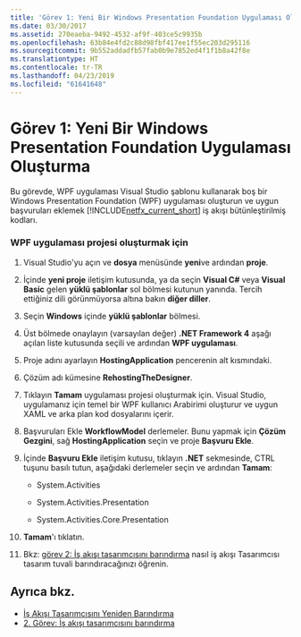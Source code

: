 ```yaml
---
title: 'Görev 1: Yeni Bir Windows Presentation Foundation Uygulaması Oluşturma'
ms.date: 03/30/2017
ms.assetid: 270eaeba-9492-4532-af9f-403ce5c9935b
ms.openlocfilehash: 63b84e4fd2c88d98fbf417ee1f55ec203d295116
ms.sourcegitcommit: 9b552addadfb57fab0b9e7852ed4f1f1b8a42f8e
ms.translationtype: HT
ms.contentlocale: tr-TR
ms.lasthandoff: 04/23/2019
ms.locfileid: "61641648"
---
```

# <a name="task-1-create-a-new-windows-presentation-foundation-application"></a>Görev 1: Yeni Bir Windows Presentation Foundation Uygulaması Oluşturma
Bu görevde, WPF uygulaması Visual Studio şablonu kullanarak boş bir Windows Presentation Foundation (WPF) uygulaması oluşturun ve uygun başvuruları eklemek [!INCLUDE[netfx_current_short](../../../includes/netfx-current-short-md.md)] iş akışı bütünleştirilmiş kodları.  
  
### <a name="to-create-the-wpf-application-project"></a>WPF uygulaması projesi oluşturmak için  
  
1. Visual Studio'yu açın ve **dosya** menüsünde **yeni**ve ardından **proje**.  
  
2. İçinde **yeni proje** iletişim kutusunda, ya da seçin **Visual C#**  veya **Visual Basic** gelen **yüklü şablonlar** sol bölmesi kutunun yanında. Tercih ettiğiniz dili görünmüyorsa altına bakın **diğer diller**.  
  
3. Seçin **Windows** içinde **yüklü şablonlar** bölmesi.  
  
4. Üst bölmede onaylayın (varsayılan değer) **.NET Framework 4** aşağı açılan liste kutusunda seçili ve ardından **WPF uygulaması**.  
  
5. Proje adını ayarlayın **HostingApplication** pencerenin alt kısmındaki.  
  
6. Çözüm adı kümesine **RehostingTheDesigner**.  
  
7. Tıklayın **Tamam** uygulaması projesi oluşturmak için. Visual Studio, uygulamanız için temel bir WPF kullanıcı Arabirimi oluşturur ve uygun XAML ve arka plan kod dosyalarını içerir.  
  
8. Başvuruları Ekle **WorkflowModel** derlemeler. Bunu yapmak için **Çözüm Gezgini**, sağ **HostingApplication** seçin ve proje **Başvuru Ekle**.  
  
9. İçinde **Başvuru Ekle** iletişim kutusu, tıklayın **.NET** sekmesinde, CTRL tuşunu basılı tutun, aşağıdaki derlemeler seçin ve ardından **Tamam**:  
  
    - System.Activities  
  
    - System.Activities.Presentation  
  
    - System.Activities.Core.Presentation  
  
10. **Tamam**'ı tıklatın.  
  
11. Bkz: [görev 2: İş akışı tasarımcısını barındırma](task-2-host-the-workflow-designer.md) nasıl iş akışı Tasarımcısı tasarım tuvali barındıracağınızı öğrenin.  
  
## <a name="see-also"></a>Ayrıca bkz.

- [İş Akışı Tasarımcısını Yeniden Barındırma](rehosting-the-workflow-designer.md)
- [2. Görev: İş akışı tasarımcısını barındırma](task-2-host-the-workflow-designer.md)
